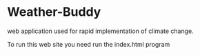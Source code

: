 # Weather-Buddy
web application used for rapid implementation of climate change.

To run this web site you need run the index.html program
